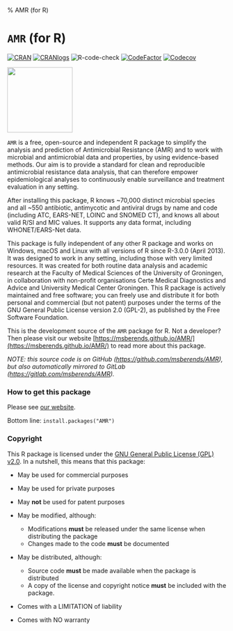 % AMR (for R)

# `AMR` (for R)

[![CRAN](https://www.r-pkg.org/badges/version-ago/AMR)](https://cran.r-project.org/package=AMR)
[![CRANlogs](https://cranlogs.r-pkg.org/badges/grand-total/AMR)](https://cran.r-project.org/package=AMR)
![R-code-check](https://github.com/msberends/AMR/workflows/R-code-check/badge.svg?branch=master)
[![CodeFactor](https://www.codefactor.io/repository/github/msberends/amr/badge)](https://www.codefactor.io/repository/github/msberends/amr)
[![Codecov](https://codecov.io/gh/msberends/AMR/branch/master/graph/badge.svg)](https://codecov.io/gh/msberends/AMR?branch=master)

<img src="https://msberends.github.io/AMR/works_great_on.png" align="center" height="150px" />

`AMR` is a free, open-source and independent R package to simplify the analysis and prediction of Antimicrobial Resistance (AMR) and to work with microbial and antimicrobial data and properties, by using evidence-based methods. Our aim is to provide a standard for clean and reproducible antimicrobial resistance data analysis, that can therefore empower epidemiological analyses to continuously enable surveillance and treatment evaluation in any setting.
 
After installing this package, R knows ~70,000 distinct microbial species and all ~550 antibiotic, antimycotic and antiviral drugs by name and code (including ATC, EARS-NET, LOINC and SNOMED CT), and knows all about valid R/SI and MIC values. It supports any data format, including WHONET/EARS-Net data.

This package is fully independent of any other R package and works on Windows, macOS and Linux with all versions of R since R-3.0.0 (April 2013). It was designed to work in any setting, including those with very limited resources. It was created for both routine data analysis and academic research at the Faculty of Medical Sciences of the University of Groningen, in collaboration with non-profit organisations Certe Medical Diagnostics and Advice and University Medical Center Groningen. This R package is actively maintained and free software; you can freely use and distribute it for both personal and commercial (but not patent) purposes under the terms of the GNU General Public License version 2.0 (GPL-2), as published by the Free Software Foundation.

This is the development source of the `AMR` package for R. Not a developer? Then please visit our website [https://msberends.github.io/AMR/](https://msberends.github.io/AMR/) to read more about this package.

*NOTE: this source code is on GitHub (https://github.com/msberends/AMR), but also automatically mirrored to GitLab (https://gitlab.com/msberends/AMR).*

### How to get this package
Please see [our website](https://msberends.github.io/AMR/#get-this-package).

Bottom line: `install.packages("AMR")`

### Copyright

This R package is licensed under the [GNU General Public License (GPL) v2.0](https://github.com/msberends/AMR/blob/master/LICENSE). In a nutshell, this means that this package:

- May be used for commercial purposes

- May be used for private purposes

- May **not** be used for patent purposes

- May be modified, although:

  - Modifications **must** be released under the same license when distributing the package
  - Changes made to the code **must** be documented

- May be distributed, although:

  - Source code **must** be made available when the package is distributed
  - A copy of the license and copyright notice **must** be included with the package.

- Comes with a LIMITATION of liability

- Comes with NO warranty
